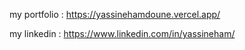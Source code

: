 my portfolio : 
https://yassinehamdoune.vercel.app/

my linkedin : 
https://www.linkedin.com/in/yassineham/
